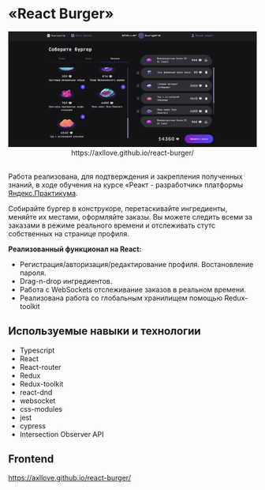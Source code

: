 # «React Burger» 

<div align="center" target="_blank" rel="noopener">
<a href="https://axllove.github.io/react-burger/"><img src="https://github.com/AxlLove/Axllove/blob/master/src/%D0%A0%D0%B5%D0%B0%D0%BA%D1%82%20%D0%B1%D1%83%D1%80%D0%B3%D0%B5%D1%80.PNG" target="_blank" rel="noopener" alt="React Burger"></a>
 <div align="center" target="_blank" rel="noopener">https://axllove.github.io/react-burger/</div>
</div></br>

Работа реализована, для подтверждения и закрепления полученных знаний, в ходе обучения на курсе «Реакт - разработчик» платформы [Яндекс.Практикума](https://practicum.yandex.ru/ "Сервис онлайн-образования от Яндекса"). 

Собирайте бургер в конструкоре, перетаскивайте ингредиенты, меняйте их местами, оформляйте заказы. 
Вы можете следить всеми за заказами в режиме реального времени и отслеживать стутс собственных на странице профиля.


**Реализованный функционал на React:**
- Регистрация/авторизация/редактирование профиля. Востановление пароля.
- Drag-n-drop ингредиентов.
- Работа с WebSockets отслеживание заказов в реальном времени.
- Реализована работа со глобальным хранилищем помощью Redux-toolkit

## Используемые навыки и технологии
* Typescript
* React
* React-router
* Redux
* Redux-toolkit
* react-dnd
* websocket
* css-modules
* jest
* cypress
* Intersection Observer API

## Frontend
<https://axllove.github.io/react-burger/>
